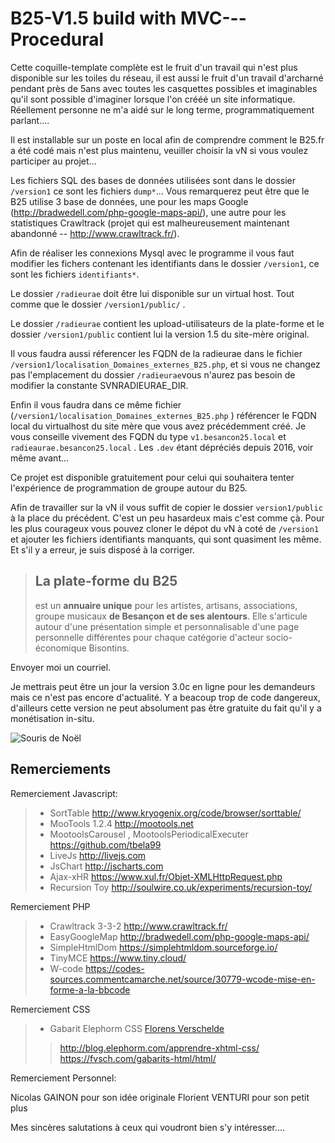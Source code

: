 # B25-V1.5 build with MVC---Procedural

Cette coquille-template complète est le fruit d'un travail qui n'est plus disponible sur les toiles du réseau, il est aussi le fruit d'un travail d'archarné pendant près de 5ans avec toutes les casquettes possibles et imaginables qu'il sont possible d'imaginer lorsque l'on crééé un site informatique. Réellement personne ne m'a aidé sur le long terme, programmatiquement parlant....

Il est installable sur un poste en local afin de comprendre comment le B25.fr a été codé mais n'est plus maintenu, veuiller choisir la vN si vous voulez participer au projet...

Les fichiers SQL des bases de données utilisées sont dans le dossier `/version1` ce sont les fichiers `dump*`... Vous remarquerez peut être que le B25 utilise 3 base de données, une pour les maps Google (http://bradwedell.com/php-google-maps-api/), une autre pour les statistiques Crawltrack (projet qui est malheureusement maintenant abandonné -- http://www.crawltrack.fr/).

Afin de réaliser les connexions Mysql avec le programme il vous faut modifier les fichers contenant les identifiants dans le dossier `/version1`, ce sont les fichiers `identifiants*`.

Le dossier `/radieurae` doit être lui disponible sur un virtual host. Tout comme que le dossier `/version1/public/` .

Le dossier `/radieurae` contient les upload-utilisateurs de la plate-forme et le dossier `/version1/public` contient lui la version 1.5 du site-mère original.

Il vous faudra aussi réferencer les FQDN de la radieurae dans le fichier `/version1/localisation_Domaines_externes_B25.php`, et si vous ne changez pas l'emplacement du dossier `/radieurae`vous n'aurez pas besoin de modifier la constante SVNRADIEURAE_DIR.

Enfin il vous faudra dans ce même fichier (`/version1/localisation_Domaines_externes_B25.php` ) référencer le FQDN local du virtualhost du site mère que vous avez précédemment créé. Je vous conseille vivement des FQDN du type `v1.besancon25.local` et `radieaurae.besancon25.local` . Les `.dev` étant dépréciés depuis 2016, voir même avant...

Ce projet est disponible gratuitement pour celui qui souhaitera tenter l'expérience de programmation de groupe autour du B25.

Afin de travailler sur la vN il vous suffit de copier le dossier `version1/public` à la place du précédent. C'est un peu hasardeux mais c'est comme çà. Pour les plus courageux vous pouvez cloner le dépot du vN à coté de  `/version1` et ajouter les fichiers identifiants manquants, qui sont quasiment les même. Et s'il y a erreur, je suis disposé à la corriger.


> ## **La plate-forme du B25**
> 
> est un **annuaire unique** pour les artistes, artisans, associations,
> groupe musicaux **de Besançon et de ses
> alentours**.   Elle s'articule autour d'une présentation simple et
> personnalisable d'une page personnelle différentes pour chaque
> catégorie d'acteur socio-économique Bisontins.

Envoyer moi un courriel.

Je mettrais peut être un jour la version 3.0c en ligne pour les demandeurs mais ce n'est pas encore d'actualité. Y a beacoup trop de code dangereux, d'ailleurs cette version ne peut absolument pas être gratuite du fait qu'il y a monétisation in-situ.



![Souris de Noël](http://besancon25.fr/images/NouvelAn/2015/sourisDeNoel.png)


## Remerciements 


Remerciement Javascript:

>  - SortTable http://www.kryogenix.org/code/browser/sorttable/
>  - MooTools 1.2.4 http://mootools.net
>  - MootoolsCarousel , MootoolsPeriodicalExecuter  https://github.com/tbela99
>  - LiveJs http://livejs.com
>  - JsChart http://jscharts.com
>  - Ajax-xHR https://www.xul.fr/Objet-XMLHttpRequest.php
>  - Recursion Toy http://soulwire.co.uk/experiments/recursion-toy/

Remerciement PHP

>  - Crawltrack 3-3-2 http://www.crawltrack.fr/ 
>  - EasyGoogleMap http://bradwedell.com/php-google-maps-api/ 
>  - SimpleHtmlDom https://simplehtmldom.sourceforge.io/
>  - TinyMCE https://www.tiny.cloud/
>  - W-code  https://codes-sources.commentcamarche.net/source/30779-wcode-mise-en-forme-a-la-bbcode

Remerciement CSS

> - Gabarit Elephorm CSS [Florens Verschelde](https://fvsch.com/)
> > http://blog.elephorm.com/apprendre-xhtml-css/
> > https://fvsch.com/gabarits-html/html/

Remerciement Personnel:

Nicolas GAINON pour son idée originale
Florient VENTURI pour son petit plus


Mes sincères salutations à ceux qui voudront bien s'y intéresser....
